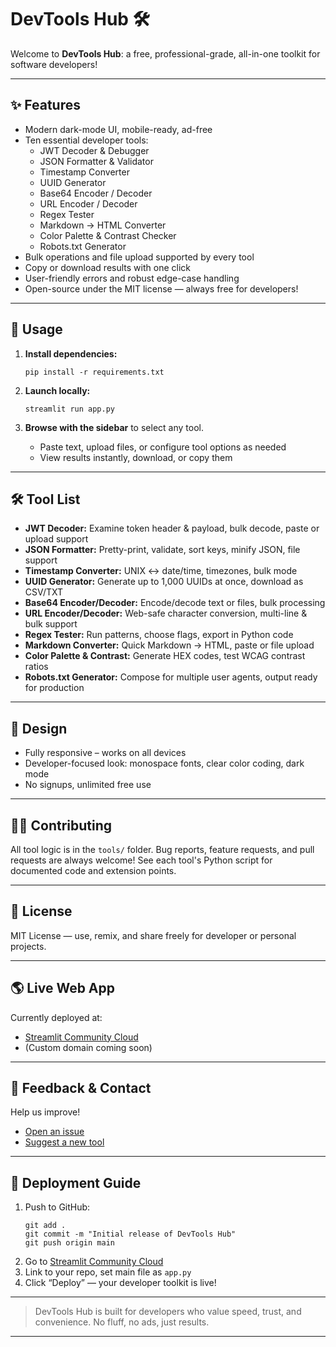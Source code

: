 # DevTools Hub 🛠️

Welcome to **DevTools Hub**: a free, professional-grade, all-in-one toolkit for software developers!

---

## ✨ Features

- Modern dark-mode UI, mobile-ready, ad-free
- Ten essential developer tools:
  - JWT Decoder & Debugger
  - JSON Formatter & Validator
  - Timestamp Converter
  - UUID Generator
  - Base64 Encoder / Decoder
  - URL Encoder / Decoder
  - Regex Tester
  - Markdown → HTML Converter
  - Color Palette & Contrast Checker
  - Robots.txt Generator
- Bulk operations and file upload supported by every tool
- Copy or download results with one click
- User-friendly errors and robust edge-case handling
- Open-source under the MIT license — always free for developers!

---

## 🔧 Usage

1. **Install dependencies:**
    ```
    pip install -r requirements.txt
    ```

2. **Launch locally:**
    ```
    streamlit run app.py
    ```

3. **Browse with the sidebar** to select any tool.
    - Paste text, upload files, or configure tool options as needed
    - View results instantly, download, or copy them

---

## 🛠 Tool List

- **JWT Decoder:** Examine token header & payload, bulk decode, paste or upload support
- **JSON Formatter:** Pretty-print, validate, sort keys, minify JSON, file support
- **Timestamp Converter:** UNIX ↔ date/time, timezones, bulk mode
- **UUID Generator:** Generate up to 1,000 UUIDs at once, download as CSV/TXT
- **Base64 Encoder/Decoder:** Encode/decode text or files, bulk processing
- **URL Encoder/Decoder:** Web-safe character conversion, multi-line & bulk support
- **Regex Tester:** Run patterns, choose flags, export in Python code
- **Markdown Converter:** Quick Markdown → HTML, paste or file upload
- **Color Palette & Contrast:** Generate HEX codes, test WCAG contrast ratios
- **Robots.txt Generator:** Compose for multiple user agents, output ready for production

---

## 🎨 Design

- Fully responsive – works on all devices
- Developer-focused look: monospace fonts, clear color coding, dark mode
- No signups, unlimited free use

---

## 👨‍💻 Contributing

All tool logic is in the `tools/` folder.
Bug reports, feature requests, and pull requests are always welcome!
See each tool's Python script for documented code and extension points.

---

## 📝 License

MIT License — use, remix, and share freely for developer or personal projects.

---

## 🌎 Live Web App

Currently deployed at:
- [Streamlit Community Cloud](https://share.streamlit.io)
- (Custom domain coming soon)

---

## 📢 Feedback & Contact

Help us improve!
- [Open an issue](https://github.com/timothyvasala/dev-tools-hub/issues)
- [Suggest a new tool](https://github.com/timothyvasala/dev-tools-hub/discussions)

---

## 🚀 Deployment Guide

1. Push to GitHub:
    ```
    git add .
    git commit -m "Initial release of DevTools Hub"
    git push origin main
    ```
2. Go to [Streamlit Community Cloud](https://share.streamlit.io)
3. Link to your repo, set main file as `app.py`
4. Click “Deploy” — your developer toolkit is live!

---

> DevTools Hub is built for developers who value speed, trust, and convenience.
> No fluff, no ads, just results.

---
